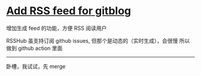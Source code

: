 # [Add RSS feed for gitblog](https://github.com/yihong0618/gitblog/pull/224)

增加生成 feed 的功能，方便 RSS 阅读用户

RSSHub 虽支持订阅 github issues, 但那个是动态的（实时生成），会很慢
所以做到 github action 里面

---

卧槽，我试试，先 merge